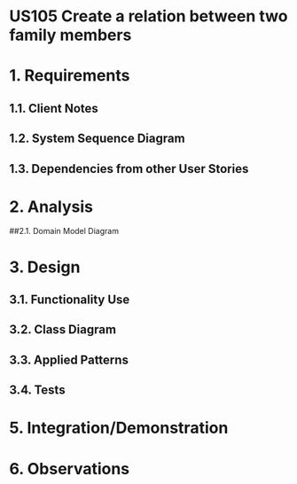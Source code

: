 # US105 Create a relation between two family members

# 1. Requirements

## 1.1. Client Notes


## 1.2. System Sequence Diagram



## 1.3. Dependencies from other User Stories


# 2. Analysis


##2.1. Domain Model Diagram



# 3. Design


## 3.1. Functionality Use



## 3.2. Class Diagram



## 3.3. Applied Patterns


## 3.4. Tests


# 5. Integration/Demonstration


# 6. Observations

